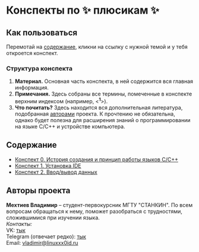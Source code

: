 # Конспекты по :sparkles: плюсикам :sparkles:

## Как пользоваться

Перемотай на [содержание](#содержание), кликни на ссылку с нужной темой и у тебя откроется конспект.

### Структура конспекта

1. **Материал.** Основная часть конспекта, в ней содержится вся главная информация.
2. **Примечания.** Здесь собраны все термины, помеченные в конспекте верхним индексом (например, \<**<sup>1</sup>**\>).
3. **Что почитать?** Здесь находится вся дополнительная литература, подобранная [авторами](#авторы-проекта) проекта. К прочтению не обязательна, однако будет полезна для расширения знаний о программировании на языке C/C++ и устройстве компьютера.

## Содержание

- [Конспект 0. История создания и принцип работы языков C/C++](/summaries/summary0.md)
- [Конспект 1. Установка IDE](/summaries/summary1.md)
- [Конспект 2. Ввод/вывод данных](/summaries/summary2.md)

## Авторы проекта

**Мехтиев Владимир** – студент-первокурсник МГТУ "СТАНКИН". По всем вопросам обращаться к нему, поможет разобраться с трудностями, сложившимися при изучении языка.<br>
_Контакты:_<br>
VK: <u>[тык](https://vk.com/punk_not_dead_telepusik_must_die)</u><br>
Telegram (отвечает редко): <u>[тык](https://t.me/linuxxx0id)</u><br>
Email: vladimir@linuxxx0id.ru
